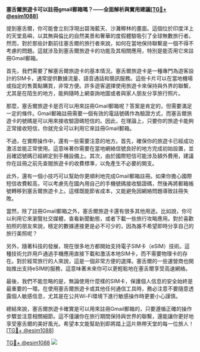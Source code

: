 **塞舌爾旅遊卡可以註冊gmail郵箱嗎？——全面解析與實用建議[[TG💪+ @esim1088](https://t.me/s/esim1088)]**

提到塞舌爾，你可能會立刻浮現出碧海藍天、沙灘椰林的畫面。這個位於印度洋上的天堂島嶼，以其無與倫比的自然美景和奢華的度假體驗吸引了全球無數旅行者。然而，對於那些計劃前往塞舌爾的旅行者來說，如何在當地保持聯繫是一個不得不考慮的問題。這就涉及到塞舌爾旅遊卡的功能及其相關應用，特別是能否用它來註冊Gmail郵箱。

首先，我們需要了解塞舌爾旅遊卡的基本情況。塞舌爾旅遊卡是一種專門為遊客設計的SIM卡，通常提供數據流量、語音通話和簡訊服務。這些卡片可以在當地機場或指定的售賣點購買，非常方便。許多遊客選擇使用旅遊卡來保持與外界的聯繫，尤其是在陌生的地方，能夠隨時上網查詢地圖或者與家人朋友分享旅行照片。

那麼，塞舌爾旅遊卡是否可以用來註冊Gmail郵箱呢？答案是肯定的，但需要滿足一定的條件。Gmail郵箱註冊需要一個有效的電話號碼作為驗證方式，而塞舌爾旅遊卡的號碼是可以用來接收驗證碼短信的。因此，在理論上，只要你的旅遊卡能夠正常接收短信，你就完全可以利用它來註冊Gmail郵箱。

不過，在實際操作中，還有一些需要注意的地方。首先，確保你的旅遊卡已經成功激活並能正常使用。這意味著你需要在當地網絡信號良好的地方完成初始設置，並且確認號碼已經綁定到手機設備上。其次，由於國際短信可能涉及額外費用，建議你在註冊之前先查閱旅遊卡的收費標準，以免產生不必要的開支。

此外，還有一個小技巧可以幫助你更順利地完成Gmail郵箱註冊。如果你擔心國際短信收費較高，可以考慮先在國內用自己的手機號碼接收驗證碼，然後再將郵箱帳號轉移到塞舌爾旅遊卡上。這樣既能節省成本，又能避免因網絡問題導致註冊失敗。

當然，除了註冊Gmail郵箱之外，塞舌爾旅遊卡還有很多其他用途。比如說，你可以利用它來瀏覽社交媒體，查看新聞動態，或者下載一些旅行攻略應用。對於喜歡拍照的朋友來說，穩定的數據連接更是必不可少的，因為誰不希望即時分享自己的旅行美照呢？

另外，隨著科技的發展，現在很多地方都開始支持電子SIM卡（eSIM）技術。這種技術允許用戶通過手機應用直接下載和激活本地SIM卡，而不需要物理卡的存在。對於經常旅行的人來說，這是一個非常方便的選擇。塞舌爾的一些運營商也開始推出支持eSIM的服務，這意味著未來你可以更輕鬆地在塞舌爾享受高速網絡。

最後，我們不能忽略的是，無論使用什麼樣的SIM卡，保護個人信息的安全始終是最重要的一環。在使用塞舌爾旅遊卡或其他任何通信工具時，務必注意不要隨意透露個人敏感信息，尤其是在公共Wi-Fi環境下進行敏感操作時更要小心謹慎。

總結來說，塞舌爾旅遊卡確實是可以用來註冊Gmail郵箱的，只要遵循正確的操作步驟並注意相關細節。這不僅讓你在旅行期間保持與世界的聯繫，還能讓你更好地享受塞舌爾的美好風光。希望本文能幫助到即將踏上這片熱帶天堂的每一位旅人！[[TG💪+ @esim1088](https://t.me/s/esim1088)]

[TG💪+ @esim1088](https://t.me/s/esim1088) ![](https://i.postimg.cc/4NQfJmqS/Snipaste-2025-05-13-00-14-12.png)